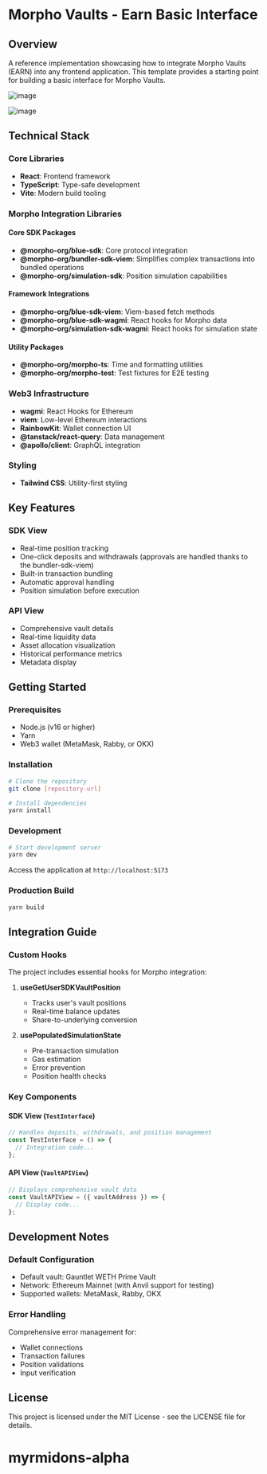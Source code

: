 # Morpho Vaults - Earn Basic Interface

## Overview

A reference implementation showcasing how to integrate Morpho Vaults (EARN) into any frontend application. This template provides a starting point for building a basic interface for Morpho Vaults.

![image](./public/sdk.png)

![image](./public/api.png)

## Technical Stack

### Core Libraries

- **React**: Frontend framework
- **TypeScript**: Type-safe development
- **Vite**: Modern build tooling

### Morpho Integration Libraries

#### Core SDK Packages

- **@morpho-org/blue-sdk**: Core protocol integration
- **@morpho-org/bundler-sdk-viem**: Simplifies complex transactions into bundled operations
- **@morpho-org/simulation-sdk**: Position simulation capabilities

#### Framework Integrations

- **@morpho-org/blue-sdk-viem**: Viem-based fetch methods
- **@morpho-org/blue-sdk-wagmi**: React hooks for Morpho data
- **@morpho-org/simulation-sdk-wagmi**: React hooks for simulation state

#### Utility Packages

- **@morpho-org/morpho-ts**: Time and formatting utilities
- **@morpho-org/morpho-test**: Test fixtures for E2E testing

### Web3 Infrastructure

- **wagmi**: React Hooks for Ethereum
- **viem**: Low-level Ethereum interactions
- **RainbowKit**: Wallet connection UI
- **@tanstack/react-query**: Data management
- **@apollo/client**: GraphQL integration

### Styling

- **Tailwind CSS**: Utility-first styling

## Key Features

### SDK View

- Real-time position tracking
- One-click deposits and withdrawals (approvals are handled thanks to the bundler-sdk-viem)
- Built-in transaction bundling
- Automatic approval handling
- Position simulation before execution

### API View

- Comprehensive vault details
- Real-time liquidity data
- Asset allocation visualization
- Historical performance metrics
- Metadata display

## Getting Started

### Prerequisites

- Node.js (v16 or higher)
- Yarn
- Web3 wallet (MetaMask, Rabby, or OKX)

### Installation

```bash
# Clone the repository
git clone [repository-url]

# Install dependencies
yarn install
```

### Development

```bash
# Start development server
yarn dev
```

Access the application at `http://localhost:5173`

### Production Build

```bash
yarn build
```

## Integration Guide

### Custom Hooks

The project includes essential hooks for Morpho integration:

1. **useGetUserSDKVaultPosition**

   - Tracks user's vault positions
   - Real-time balance updates
   - Share-to-underlying conversion

2. **usePopulatedSimulationState**
   - Pre-transaction simulation
   - Gas estimation
   - Error prevention
   - Position health checks

### Key Components

#### SDK View (`TestInterface`)

```typescript
// Handles deposits, withdrawals, and position management
const TestInterface = () => {
  // Integration code...
};
```

#### API View (`VaultAPIView`)

```typescript
// Displays comprehensive vault data
const VaultAPIView = ({ vaultAddress }) => {
  // Display code...
};
```

## Development Notes

### Default Configuration

- Default vault: Gauntlet WETH Prime Vault
- Network: Ethereum Mainnet (with Anvil support for testing)
- Supported wallets: MetaMask, Rabby, OKX

### Error Handling

Comprehensive error management for:

- Wallet connections
- Transaction failures
- Position validations
- Input verification

## License

This project is licensed under the MIT License - see the LICENSE file for details.
# myrmidons-alpha
